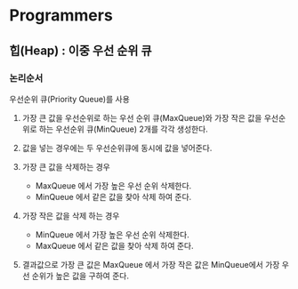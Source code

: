 # Programmers 
## 힙(Heap) : 이중 우선 순위 큐

### 논리순서

우선순위 큐(Priority Queue)를 사용

1. 가장 큰 값을 우선순위로 하는 우선 순위 큐(MaxQueue)와 가장 작은 값을 우선순위로 하는 우선순위 큐(MinQueue) 2개를 각각 생성한다.
2. 값을 넣는 경우에는 두 우선순위큐에 동시에 값을 넣어준다.
3. 가장 큰 값을 삭제하는 경우
   - MaxQueue 에서 가장 높은 우선 순위 삭제한다.
   - MinQueue 에서 같은 값을 찾아 삭제 하여 준다.
4. 가장 작은 값을 삭제 하는 경우
   - MinQueue 에서 가장 높은 우선 순위 삭제한다.
   - MaxQueue 에서 같은 값을 찾아 삭제 하여 준다.

5. 결과값으로 가장 큰 값은 MaxQueue 에서 가장 작은 값은 MinQueue에서 가장 우선 순위가 높은 값을 구하여 준다. 